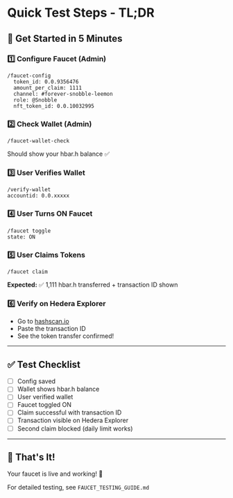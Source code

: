 # Quick Test Steps - TL;DR

## 🚀 Get Started in 5 Minutes

### 1️⃣ Configure Faucet (Admin)
```
/faucet-config
  token_id: 0.0.9356476
  amount_per_claim: 1111
  channel: #forever-snobble-leemon
  role: @Snobble
  nft_token_id: 0.0.10032995
```

### 2️⃣ Check Wallet (Admin)
```
/faucet-wallet-check
```
Should show your hbar.h balance ✅

### 3️⃣ User Verifies Wallet
```
/verify-wallet
accountid: 0.0.xxxxx
```

### 4️⃣ User Turns ON Faucet
```
/faucet toggle
state: ON
```

### 5️⃣ User Claims Tokens
```
/faucet claim
```

**Expected:** ✅ 1,111 hbar.h transferred + transaction ID shown

### 6️⃣ Verify on Hedera Explorer
- Go to [hashscan.io](https://hashscan.io)
- Paste the transaction ID
- See the token transfer confirmed!

---

## ✅ Test Checklist

- [ ] Config saved
- [ ] Wallet shows hbar.h balance
- [ ] User verified wallet
- [ ] Faucet toggled ON
- [ ] Claim successful with transaction ID
- [ ] Transaction visible on Hedera Explorer
- [ ] Second claim blocked (daily limit works)

---

## 🎯 That's It!

Your faucet is live and working! 🎉

For detailed testing, see `FAUCET_TESTING_GUIDE.md`

